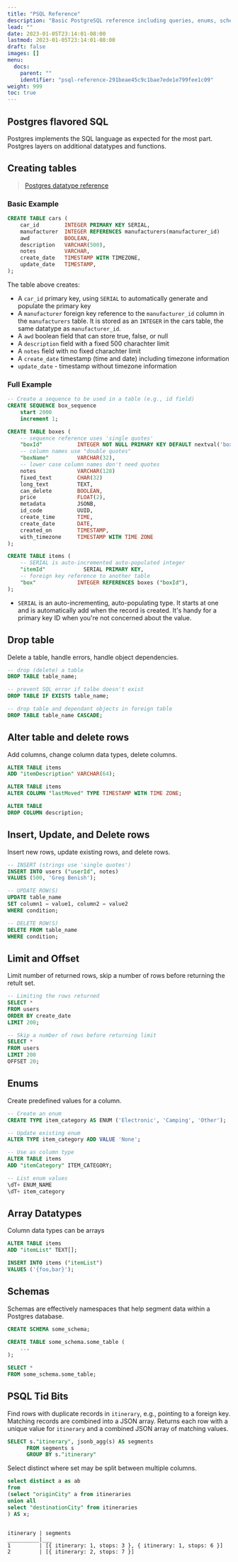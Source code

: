 ```yaml
---
title: "PSQL Reference"
description: "Basic PostgreSQL reference including queries, enums, schemas, and datatypes."
lead: ""
date: 2023-01-05T23:14:01-08:00
lastmod: 2023-01-05T23:14:01-08:00
draft: false
images: []
menu:
  docs:
    parent: ""
    identifier: "psql-reference-291beae45c9c1bae7ede1e799fee1c09"
weight: 999
toc: true
---
```


## Postgres flavored SQL

Postgres implements the SQL language as expected for the most part. Postgres layers on additional datatypes and functions.

## Creating tables

> [Postgres datatype reference](#postgres-data-types)

### Basic Example

```sql
CREATE TABLE cars (
    car_id        INTEGER PRIMARY KEY SERIAL,
    manufacturer  INTEGER REFERENCES manufacturers(manufacturer_id)
    awd           BOOLEAN,
    description   VARCHAR(500),
    notes         VARCHAR,
    create_date   TIMESTAMP WITH TIMEZONE,
    update_date   TIMESTAMP,
);
```

The table above creates:

- A `car_id` primary key, using `SERIAL` to automatically generate and populate the primary key
- A `manufacturer` foreign key reference to the `manufacturer_id` column in the `manufacturers` table. It is stored as an `INTEGER` in the cars table, the same datatype as `manufacturer_id`.
- A `awd` boolean field that can store true, false, or null
- A `description` field with a fixed 500 charachter limit
- A `notes` field with no fixed charachter limit
- A `create_date` timestamp (time and date) including timezone information
- `update_date` - timestamp without timezone information

### Full Example

```sql
-- Create a sequence to be used in a table (e.g., id field)
CREATE SEQUENCE box_sequence
    start 2000
    increment 1;

CREATE TABLE boxes (
    -- sequence reference uses 'single quotes'
    "boxId"           INTEGER NOT NULL PRIMARY KEY DEFAULT nextval('box_sequence'),
    -- column names use "double quotes"
    "boxName"         VARCHAR(32),
    -- lower case column names don't need quotes
    notes             VARCHAR(128)
    fixed_text        CHAR(32)
    long_text         TEXT,
    can_delete        BOOLEAN,
    price             FLOAT(2),
    metadata          JSONB,
    id_code           UUID,
    create_time       TIME,
    create_date       DATE,
    created_on        TIMESTAMP,
    with_timezone     TIMESTAMP WITH TIME ZONE
);

CREATE TABLE items (
    -- SERIAL is auto-incremented auto-populated integer
    "itemId"            SERIAL PRIMARY KEY,
    -- foreign key reference to another table
    "box"             INTEGER REFERENCES boxes ("boxId"),
);
```

- `SERIAL` is an auto-incrementing, auto-populating type. It starts at one and is automatically add when the record is created. It's handy for a primary key ID when you're not concerned about the value.

## Drop table

Delete a table, handle errors, handle object dependencies.

```sql
-- drop (delete) a table
DROP TABLE table_name;

-- prevent SQL error if talbe doesn't exist
DROP TABLE IF EXISTS table_name;

-- drop table and dependant objects in foreign table
DROP TABLE table_name CASCADE;
```

## Alter table and delete rows

Add columns, change column data types, delete columns.

```sql
ALTER TABLE items
ADD "itemDescription" VARCHAR(64);

ALTER TABLE items
ALTER COLUMN "lastMoved" TYPE TIMESTAMP WITH TIME ZONE;

ALTER TABLE
DROP COLUMN description;
```

## Insert, Update, and Delete rows

Insert new rows, update existing rows, and delete rows.

```sql
-- INSERT (strings use 'single quotes')
INSERT INTO users ("userId", notes)
VALUES (500, 'Greg Benish');

-- UPDATE ROW(S)
UPDATE table_name
SET column1 = value1, column2 = value2
WHERE condition;

-- DELETE ROW(S)
DELETE FROM table_name
WHERE condition;
```

## Limit and Offset

Limit number of returned rows, skip a number of rows before returning the retult set.

```sql
-- Limiting the rows returned
SELECT *
FROM users
ORDER BY create_date
LIMIT 200;

-- Skip a number of rows before returning limit
SELECT *
FROM users
LIMIT 200
OFFSET 20;
```

## Enums

Create predefined values for a column.

```sql
-- Create an enum
CREATE TYPE item_category AS ENUM ('Electronic', 'Camping', 'Other');

-- Update existing enum
ALTER TYPE item_category ADD VALUE 'None';

-- Use as column type
ALTER TABLE items
ADD "itemCategory" ITEM_CATEGORY;

-- List enum values
\dT+ ENUM_NAME
\dT+ item_category
```

## Array Datatypes

Column data types can be arrays

```sql
ALTER TABLE items
ADD "itemList" TEXT[];

INSERT INTO items ("itemList")
VALUES ('{foo,bar}');
```

## Schemas

Schemas are effectively namespaces that help segment data within a Postgres database.

```sql
CREATE SCHEMA some_schema;

CREATE TABLE some_schema.some_table (
    ...
);

SELECT *
FROM some_schema.some_table;
```

## PSQL Tid Bits

Find rows with duplicate records in `itinerary`, e.g., pointing to a foreign key. Matching records are combined into a JSON array. Returns each row with a unique value for `itinerary` and a combined JSON array of matching values.

```sql
SELECT s."itinerary", jsonb_agg(s) AS segments
      FROM segments s
      GROUP BY s."itinerary"
```

Select distinct where set may be split between multiple columns.

```sql
select distinct a as ab
from
(select "originCity" a from itineraries
union all
select "destinationCity" from itineraries
) AS x;
```

```

itinerary | segments
__________|___
1         | [{ itinerary: 1, stops: 3 }, { itinerary: 1, stops: 6 }]
2         | [{ itinerary: 2, stops: 7 }]
```
